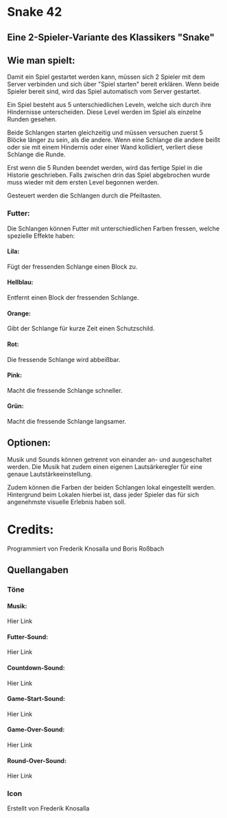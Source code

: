 # Snake 42

## Eine 2-Spieler-Variante des Klassikers "Snake"

## Wie man spielt:
Damit ein Spiel gestartet werden kann, müssen sich 2 Spieler mit dem Server verbinden und sich über "Spiel starten" bereit erklären.
Wenn beide Spieler bereit sind, wird das Spiel automatisch vom Server gestartet.

Ein Spiel besteht aus 5 unterschiedlichen Leveln, welche sich durch ihre Hindernisse unterscheiden.
Diese Level werden im Spiel als einzelne Runden gesehen.

Beide Schlangen starten gleichzeitig und müssen versuchen zuerst 5 Blöcke länger zu sein, als die andere.
Wenn eine Schlange die andere beißt oder sie mit einem Hindernis oder einer Wand kollidiert, verliert diese Schlange die Runde.

Erst wenn die 5 Runden beendet werden, wird das fertige Spiel in die Historie geschrieben.
Falls zwischen drin das Spiel abgebrochen wurde muss wieder mit dem ersten Level begonnen werden.

Gesteuert werden die Schlangen durch die Pfeiltasten.

### Futter:
Die Schlangen können Futter mit unterschiedlichen Farben fressen, welche spezielle Effekte haben:

#### Lila:
Fügt der fressenden Schlange einen Block zu.

#### Hellblau:
Entfernt einen Block der fressenden Schlange.

#### Orange:
Gibt der Schlange für kurze Zeit einen Schutzschild.

#### Rot:
Die fressende Schlange wird abbeißbar.

#### Pink:
Macht die fressende Schlange schneller.

#### Grün:
Macht die fressende Schlange langsamer.


## Optionen:

Musik und Sounds können getrennt von einander an- und ausgeschaltet werden.
Die Musik hat zudem einen eigenen Lautsärkeregler für eine genaue Lautstärkeeinstellung.

Zudem können die Farben der beiden Schlangen lokal eingestellt werden.
Hintergrund beim Lokalen hierbei ist, dass jeder Spieler das für sich angenehmste visuelle Erlebnis haben soll.

# Credits:
Programmiert von Frederik Knosalla und Boris Roßbach

## Quellangaben
### Töne
#### Musik:
Hier Link
#### Futter-Sound:
Hier Link
#### Countdown-Sound:
Hier Link
#### Game-Start-Sound:
Hier Link
#### Game-Over-Sound:
Hier Link
#### Round-Over-Sound:
Hier Link

### Icon 
Erstellt von Frederik Knosalla